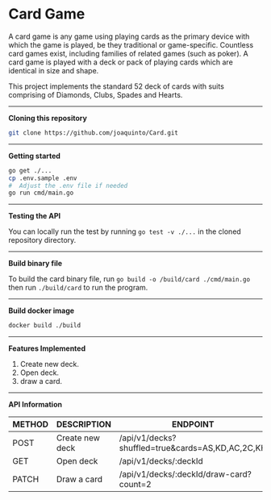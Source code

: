 # Card Game

A card game is any game using playing cards as the primary device with which the game is played, be they traditional or game-specific. Countless card games exist, including families of related games (such as poker). A card game is played with a deck or pack of playing cards which are identical in size and shape.

This project implements the standard 52 deck of cards with suits comprising of Diamonds, Clubs, Spades and Hearts.

___

**Cloning this repository**

```bash
git clone https://github.com/joaquinto/Card.git
```
___

**Getting started**
```bash
go get ./...
cp .env.sample .env
#  Adjust the .env file if needed
go run cmd/main.go
```
___

**Testing the API**

You can locally run the test by running `go test -v ./...` in the cloned repository directory.
___

**Build binary file**

To build the card binary file, run `go build -o /build/card ./cmd/main.go` then run `./build/card` to run the program.
___

**Build docker image**

```bash
docker build ./build
```
___

**Features Implemented**
1. Create new deck.
2. Open deck.
3. draw a card.
___

**API Information**

|METHOD  |DESCRIPTION                        |ENDPOINT                                  |
|------- |-----------------------------------|------------------------------------------|
|POST    |Create new deck                            |/api/v1/decks?shuffled=true&cards=AS,KD,AC,2C,KH                      |
|GET    |Open deck                            |/api/v1/decks/:deckId                       |
|PATCH    |Draw a card           |/api/v1/decks/:deckId/draw-card?count=2                        |
